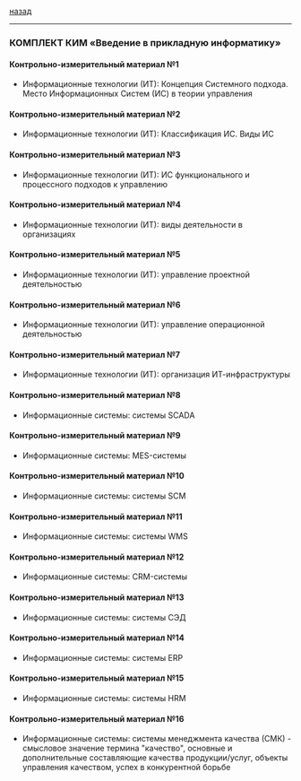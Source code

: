 [назад](../../pi/pi-1-1.md#Введение-в-прикладную-информатику)
***

### КОМПЛЕКТ КИМ «Введение в прикладную информатику»

#### Контрольно-измерительный материал №1
+ Информационные технологии (ИТ):  Концепция Системного подхода.
Место Информационных Систем (ИС) в теории управления

#### Контрольно-измерительный материал №2
+ Информационные технологии (ИТ):  Классификация ИС.  Виды ИС

#### Контрольно-измерительный материал №3
+ Информационные технологии (ИТ):  ИС функционального и процессного подходов к
управлению

#### Контрольно-измерительный материал №4
+ Информационные технологии (ИТ):  виды деятельности в организациях

#### Контрольно-измерительный материал №5
+ Информационные технологии (ИТ):  управление проектной деятельностью

#### Контрольно-измерительный материал №6
+ Информационные технологии (ИТ):  управление операционной деятельностью

#### Контрольно-измерительный материал №7
+ Информационные технологии (ИТ):  организация ИТ-инфраструктуры

#### Контрольно-измерительный материал №8
+ Информационные системы:  системы SCADA

#### Контрольно-измерительный материал №9
+ Информационные системы:  MES-системы

#### Контрольно-измерительный материал №10
+ Информационные системы:  системы SCM

#### Контрольно-измерительный материал №11
+ Информационные системы:  системы WMS

#### Контрольно-измерительный материал №12
+ Информационные системы:  CRM-системы

#### Контрольно-измерительный материал №13
+ Информационные системы:  системы СЭД

#### Контрольно-измерительный материал №14
+ Информационные системы:  системы ERP

#### Контрольно-измерительный материал №15
+ Информационные системы:  системы HRM

#### Контрольно-измерительный материал №16
+ Информационные системы:  системы менеджмента качества (СМК) - смысловое
значение термина "качество", основные и дополнительные составляющие качества продукции/услуг, объекты управления качеством, успех в конкурентной борьбе
